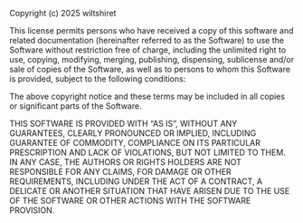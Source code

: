 Copyright (c) 2025 wiltshiret

This license permits persons who have received a copy of this software and related documentation (hereinafter referred to as the Software) to use the Software without restriction free of charge, including the unlimited right to use, copying, modifying, merging, publishing, dispensing, sublicense and/or sale of copies of the Software, as well as to persons to whom this Software is provided, subject to the following conditions:

The above copyright notice and these terms may be included in all copies or significant parts of the Software.

THIS SOFTWARE IS PROVIDED WITH “AS IS”, WITHOUT ANY GUARANTEES, CLEARLY PRONOUNCED OR IMPLIED, INCLUDING GUARANTEE OF COMMODITY, COMPLIANCE ON ITS PARTICULAR PRESCRIPTION AND LACK OF VIOLATIONS, BUT NOT LIMITED TO THEM. IN ANY CASE, THE AUTHORS OR RIGHTS HOLDERS ARE NOT RESPONSIBLE FOR ANY CLAIMS, FOR DAMAGE OR OTHER REQUIREMENTS, INCLUDING UNDER THE ACT OF A CONTRACT, A DELICATE OR ANOTHER SITUATION THAT HAVE ARISEN DUE TO THE USE OF THE SOFTWARE OR OTHER ACTIONS WITH THE SOFTWARE PROVISION.